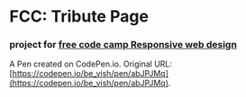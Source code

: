 # FCC: Tribute Page

### project for [free code camp Responsive web design](https://www.freecodecamp.org/learn/responsive-web-design/)

A Pen created on CodePen.io. Original URL: [https://codepen.io/be_vish/pen/abJPJMq](https://codepen.io/be_vish/pen/abJPJMq).


